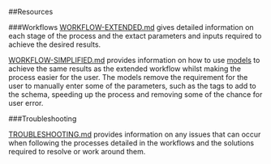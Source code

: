 ##Resources

###Workflows
[WORKFLOW-EXTENDED.md](https://github.com/GASCUK/OpenStreetMap-ArcGIS/blob/master/Resources/WORKFLOW-EXTENDED.md) gives detailed information on each stage of the process and the extact parameters and inputs required to achieve the desired results.

[WORKFLOW-SIMPLIFIED.md](https://github.com/GASCUK/OpenStreetMap-ArcGIS/blob/master/Resources/WORKFLOW-SIMPLIFIED.md) provides information on how to use [models](https://github.com/GASCUK/OpenStreetMap-ArcGIS/tree/master/Models) to achieve the same results as the extended workflow whilst making the process easier for the user. The models remove the requirement for the user to manually enter some of the parameters, such as the tags to add to the schema, speeding up the process and removing some of the chance for user error. 

###Troubleshooting

[TROUBLESHOOTING.md](https://github.com/GASCUK/OpenStreetMap-ArcGIS/blob/master/Resources/TROUBLESHOOTING.md) provides information on any issues that can occur when following the processes detailed in the workflows and the solutions required to resolve or work around them.
